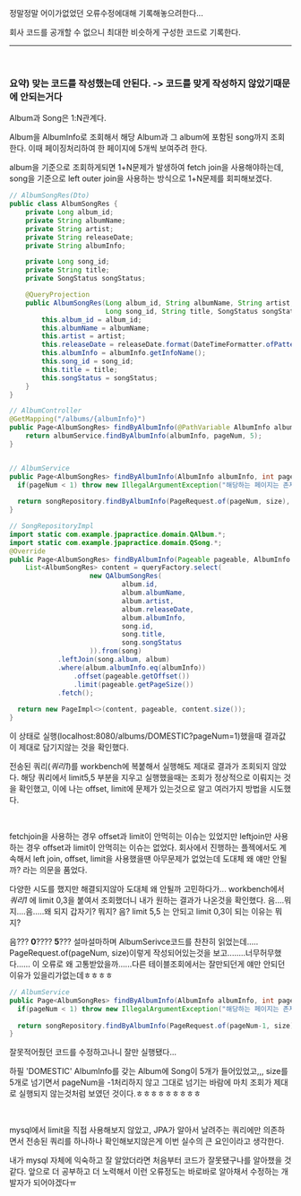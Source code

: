 정말정말 어이가없었던 오류수정에대해 기록해놓으려한다...

회사 코드를 공개할 수 없으니 최대한 비슷하게 구성한 코드로 기록한다.

----

​    

### 요약) 맞는 코드를 작성했는데 안된다. -> 코드를 맞게 작성하지 않았기때문에 안되는거다



Album과 Song은 1:N관계다.

Album을 AlbumInfo로 조회해서 해당 Album과 그 album에 포함된 song까지 조회한다.  이때 페이징처리하여 한 페이지에 5개씩 보여주려 한다.

   

album을 기준으로 조회하게되면 1+N문제가 발생하여 fetch join을 사용해야하는데, song을 기준으로 left outer join을 사용하는 방식으로 1+N문제를 회피해보겠다.

```java
// AlbumSongRes(Dto)
public class AlbumSongRes {
    private Long album_id;
    private String albumName;
    private String artist;
    private String releaseDate;
    private String albumInfo;

    private Long song_id;
    private String title;
    private SongStatus songStatus;

    @QueryProjection
    public AlbumSongRes(Long album_id, String albumName, String artist, LocalDateTime releaseDate, AlbumInfo albumInfo,
                        Long song_id, String title, SongStatus songStatus) {
        this.album_id = album_id;
        this.albumName = albumName;
        this.artist = artist;
        this.releaseDate = releaseDate.format(DateTimeFormatter.ofPattern("yyyy-MM-dd"));
        this.albumInfo = albumInfo.getInfoName();
        this.song_id = song_id;
        this.title = title;
        this.songStatus = songStatus;
    }
}

// AlbumController
@GetMapping("/albums/{albumInfo}")
public Page<AlbumSongRes> findByAlbumInfo(@PathVariable AlbumInfo albumInfo, @RequestParam int pageNum) {
    return albumService.findByAlbumInfo(albumInfo, pageNum, 5);
}


// AlbumService
public Page<AlbumSongRes> findByAlbumInfo(AlbumInfo albumInfo, int pageNum, int size) {
  if(pageNum < 1) throw new IllegalArgumentException("해당하는 페이지는 존재하지 않습니다.");
  
  return songRepository.findByAlbumInfo(PageRequest.of(pageNum, size), albumInfo);
}

// SongRepositoryImpl
import static com.example.jpapractice.domain.QAlbum.*;
import static com.example.jpapractice.domain.QSong.*;
@Override
public Page<AlbumSongRes> findByAlbumInfo(Pageable pageable, AlbumInfo albumInfo) {
  	List<AlbumSongRes> content = queryFactory.select(
                    new QAlbumSongRes(
                            album.id,
                            album.albumName,
                            album.artist,
                            album.releaseDate,
                            album.albumInfo,
                            song.id,
                            song.title,
                            song.songStatus
                    )).from(song)
            .leftJoin(song.album, album)
            .where(album.albumInfo.eq(albumInfo))
      			.offset(pageable.getOffset())
      			.limit(pageable.getPageSize())
            .fetch();
  
  return new PageImpl<>(content, pageable, content.size());
}
```

이 상태로 실행(localhost:8080/albums/DOMESTIC?pageNum=1)했을때 결과값이 제대로 담기지않는 것을 확인했다.

전송된 쿼리(_쿼리1_)를 workbench에 복붙해서 실행해도 제대로 결과가 조회되지 않았다. 해당 쿼리에서 limit5,5 부분을 지우고 실행했을때는 조회가 정상적으로 이뤄지는 것을 확인했고, 이에 나는 offset, limit에 문제가 있는것으로 알고 여러가지 방법을 시도했다.    

​    

fetchjoin을 사용하는 경우 offset과 limit이 안먹히는 이슈는 있었지만 leftjoin만 사용하는 경우 offset과 limit이 안먹히는 이슈는 없었다. 회사에서 진행하는 플젝에서도 계속해서 left join, offset, limit을 사용했을땐 아무문제가 없었는데 도대체 왜 얘만 안될까? 라는 의문을 품었다.

다양한 시도를 했지만 해결되지않아 도대체 왜 안될까 고민하다가... workbench에서 _쿼리1_ 에 limit 0,3을 붙여서 조회했더니 내가 원하는 결과가 나온것을 확인했다. 음....뭐지....음.....왜 되지 갑자기? 뭐지? 음? limit 5,5 는 안되고 limit 0,3이 되는 이유는 뭐지?

음??? **0**???? **5**??? 설마설마하며 AlbumSerivce코드를 찬찬히 읽었는데..... PageRequest.of(pageNum, size)이렇게 작성되어있는것을 보고........너무허무했다...... 이 오류로 왜 고통받았을까......다른 테이블조회에서는 잘만되던게 얘만 안되던이유가 있을리가없는데ㅎㅎㅎㅎ

   



```java
// AlbumService
public Page<AlbumSongRes> findByAlbumInfo(AlbumInfo albumInfo, int pageNum, int size) {
  if(pageNum < 1) throw new IllegalArgumentException("해당하는 페이지는 존재하지 않습니다.");
  
  return songRepository.findByAlbumInfo(PageRequest.of(pageNum-1, size), albumInfo);
}
```

잘못적어줬던 코드를 수정하고나니 잘만 실행됐다...

하필 'DOMESTIC' AlbumInfo를 갖는 Album에 Song이 5개가 들어있었고,,, size를 5개로 넘기면서 pageNum을 -1처리하지 않고 그대로 넘기는 바람에 마치 조회가 제대로 실행되지 않는것처럼 보였던 것이다.ㅎㅎㅎㅎㅎㅎㅎㅎㅎ  

​    

 

mysql에서 limit을 직접 사용해보지 않았고, JPA가 알아서 날려주는 쿼리에만 의존하면서 전송된 쿼리를 하나하나 확인해보지않은게 이번 실수의 큰 요인이라고 생각한다.

내가 mysql 자체에 익숙하고 잘 알았더라면 처음부터 코드가 잘못됐구나를 알아챘을 것 같다. 앞으로 더 공부하고 더 노력해서 이런 오류정도는 바로바로 알아채서 수정하는 개발자가 되어야겠다ㅠ





